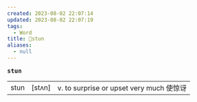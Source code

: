 ```yaml
---
created: 2023-08-02 22:07:14
updated: 2023-08-02 22:07:19
tags:
  - Word
title: 📖stun
aliases:
  - null
---
```


<pre><strong>stun</strong></pre>
|   |   |   |
|---|---|---|
|stun|[stʌn]|v. to surprise or upset very much 使惊讶|